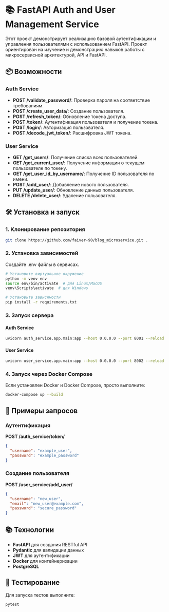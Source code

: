 # 📚 FastAPI Auth and User Management Service

Этот проект демонстрирует реализацию базовой аутентификации и управления пользователями с использованием FastAPI. Проект ориентирован на изучение и демонстрацию навыков работы с микросервисной архитектурой, API и FastAPI.

## 📦 Возможности

### Auth Service
- **POST /validate_password/**: Проверка пароля на соответствие требованиям.
- **POST /create_user_data/**: Создание пользователя.
- **POST /refresh_token/**: Обновление токена доступа.
- **POST /token/**: Аутентификация пользователя и получение токена.
- **POST /login/**: Авторизация пользователя.
- **POST /decode_jwt_token/**: Расшифровка JWT токена.

### User Service
- **GET /get_users/**: Получение списка всех пользователей.
- **GET /get_current_user/**: Получение информации о текущем пользователе по токену.
- **GET /get_user_id_by_username/**: Получение ID пользователя по имени.
- **POST /add_user/**: Добавление нового пользователя.
- **PUT /update_user/**: Обновление данных пользователя.
- **DELETE /delete_user/**: Удаление пользователя.

## 🛠️ Установка и запуск

### 1. Клонирование репозитория
```bash
git clone https://github.com/faiver-90/blog_microservice.git .
```

### 2. Установка зависимостей
Создайте .env файлы в сервисах.
```bash
# Установите виртуальное окружение
python -m venv env
source env/bin/activate  # для Linux/MacOS
venv\Scripts\activate  # для Windows

# Установите зависимости
pip install -r requirements.txt
```

### 3. Запуск сервера

#### Auth Service
```bash
uvicorn auth_service.app.main:app --host 0.0.0.0 --port 8001 --reload
```

#### User Service
```bash
uvicorn user_service.app.main:app --host 0.0.0.0 --port 8002 --reload
```

### 4. Запуск через Docker Compose

Если установлен Docker и Docker Compose, просто выполните:
```bash
docker-compose up --build
```

## 🔗 Примеры запросов

### Аутентификация
**POST /auth_service/token/**
```json
{
  "username": "example_user",
  "password": "example_password"
}
```

### Создание пользователя
**POST /user_service/add_user/**
```json
{
  "username": "new_user",
  "email": "new_user@example.com",
  "password": "secure_password"
}
```

## 📚 Технологии
- **FastAPI** для создания RESTful API
- **Pydantic** для валидации данных
- **JWT** для аутентификации
- **Docker** для контейнеризации
- **PostgreSQL**

## 🧪 Тестирование
Для запуска тестов выполните:
```bash
pytest
```

